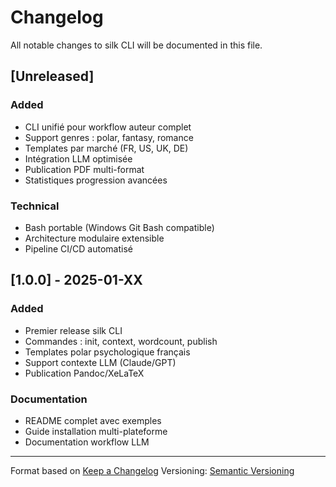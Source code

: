 # Changelog

All notable changes to silk CLI will be documented in this file.

## [Unreleased]

### Added
- CLI unifié pour workflow auteur complet
- Support genres : polar, fantasy, romance
- Templates par marché (FR, US, UK, DE)
- Intégration LLM optimisée
- Publication PDF multi-format
- Statistiques progression avancées

### Technical
- Bash portable (Windows Git Bash compatible)
- Architecture modulaire extensible
- Pipeline CI/CD automatisé

## [1.0.0] - 2025-01-XX

### Added
- Premier release silk CLI
- Commandes : init, context, wordcount, publish
- Templates polar psychologique français
- Support contexte LLM (Claude/GPT)
- Publication Pandoc/XeLaTeX

### Documentation
- README complet avec exemples
- Guide installation multi-plateforme
- Documentation workflow LLM

---

Format based on [Keep a Changelog](https://keepachangelog.com/)
Versioning: [Semantic Versioning](https://semver.org/)
